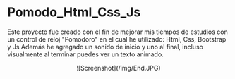 # Pomodo_Html_Css_Js
Este proyecto fue creado con el fin de mejorar mis tiempos de estudios
con un control de reloj "Pomodoro" en el cual he utilizado:
Html, Css, Bootstrap y Js
Además he agregado un sonido de inicio y uno al final, incluso visualmente
al terminar puedes ver un texto animado.
<center>
![Screenshot](/img/End.JPG)
</center>

